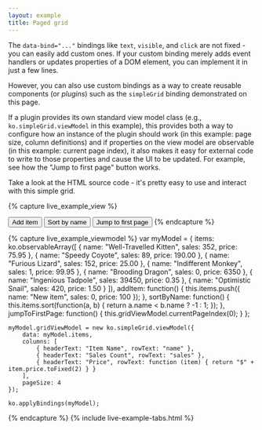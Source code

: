 ```yaml
---
layout: example
title: Paged grid
---
```


The `data-bind="..."` bindings like `text`, `visible`, and `click` are not fixed - you can easily add custom ones. If your custom binding merely adds event handlers or updates properties of a DOM element, you can implement it in just a few lines.

However, you can also use custom bindings as a way to create reusable components (or *plugins*) such as the `simpleGrid` binding demonstrated on this page.

If a plugin provides its own standard view model class (e.g., `ko.simpleGrid.viewModel` in this example), this provides both a way to configure how an instance of the plugin should work (in this example: page size, column definitions) and if properties on the view model are observable (in this example: current page index), it also makes it easy for external code to write to those properties and cause the UI to be updated. For example, see how the "Jump to first page" button works.

Take a look at the HTML source code - it's pretty easy to use and interact with this simple grid.

<script src="resources/knockout.simpleGrid.1.3.js" type="text/javascript"> </script>
<style type="text/css">
    .ko-grid { margin-bottom: 1em; width: 25em; border: 1px solid silver; background-color:White; }
    .ko-grid th { text-align:left; background-color: Black; color:White; }
    .ko-grid td, th { padding: 0.4em; }
    .ko-grid tr.odd { background-color: #DDD; }
    .ko-grid-pageLinks { margin-bottom: 1em; }
    .ko-grid-pageLinks a { padding: 0.5em; }
    .ko-grid-pageLinks a.selected { background-color: Black; color: White; }
    .liveExample { height:20em; overflow:auto } /* Mobile Safari reflows pages slowly, so fix the height to avoid the need for reflows */
</style>        

{% capture live_example_view %} 
<div data-bind='simpleGrid: gridViewModel'> </div>

<button data-bind='click: addItem'>
    Add item
</button>

<button data-bind='click: sortByName'>
    Sort by name
</button>

<button data-bind='click: jumpToFirstPage, enable: gridViewModel.currentPageIndex'>
    Jump to first page
</button> 
{% endcapture %}

{% capture live_example_viewmodel %}
    var myModel = {
        items: ko.observableArray([
            { name: "Well-Travelled Kitten", sales: 352, price: 75.95 },
            { name: "Speedy Coyote", sales: 89, price: 190.00 },
            { name: "Furious Lizard", sales: 152, price: 25.00 },
            { name: "Indifferent Monkey", sales: 1, price: 99.95 },
            { name: "Brooding Dragon", sales: 0, price: 6350 },
            { name: "Ingenious Tadpole", sales: 39450, price: 0.35 },
            { name: "Optimistic Snail", sales: 420, price: 1.50 }
        ]),
        addItem: function() {
            this.items.push({ name: "New item", sales: 0, price: 100 });
        },
        sortByName: function() {
            this.items.sort(function(a, b) {
                return a.name < b.name ? -1 : 1;
            });
        },
        jumpToFirstPage: function() {
            this.gridViewModel.currentPageIndex(0);
        }
    };

    myModel.gridViewModel = new ko.simpleGrid.viewModel({
        data: myModel.items,
        columns: [
            { headerText: "Item Name", rowText: "name" },
            { headerText: "Sales Count", rowText: "sales" },
            { headerText: "Price", rowText: function (item) { return "$" + item.price.toFixed(2) } }
        ],
        pageSize: 4
    });

    ko.applyBindings(myModel);
{% endcapture %}
{% include live-example-tabs.html %}